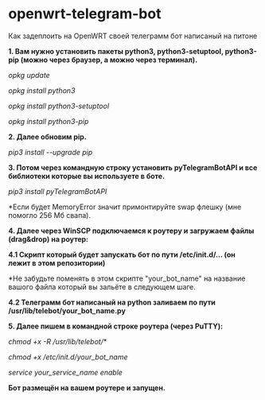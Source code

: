 # openwrt-telegram-bot
Как задеплоить на OpenWRT своей телеграмм бот написаный на питоне

**1. Вам нужно установить пакеты python3, python3-setuptool, python3-pip (можно через браузер, а можно через терминал).**

*opkg update*

*opkg install python3*

*opkg install python3-setuptool*

*opkg install python3-pip*

**2. Далее обновим pip.**

*pip3 install --upgrade pip*

**3. Потом через командную строку установить pyTelegramBotAPI и все библиотеки которые вы используете в боте.**

*pip3 install pyTelegramBotAPI*

*Если будет MemoryError значит примонтируйте swap флешку (мне помогло 256 Мб свапа).

**4. Далее через WinSCP подключаемся к роутеру и загружаем файлы (drag&drop) на роутер:**

**4.1 Скрипт который будет запускать бот по пути /etc/init.d/...  (он лежит в этом репозитории)**

*Не забудьте поменять в этом скрипте "your_bot_name" на название вашого файла который вы зальёте в следующем шаге.

**4.2 Телеграмм бот написаный на python заливаем по пути /usr/lib/telebot/your_bot_name.py**

**5. Далее пишем в командной строке роутера (через PuTTY):**

*chmod +x -R /usr/lib/telebot/**

*chmod +x /etc/init.d/your_bot_name*

*service your_service_name enable*

**Бот размещён на вашем роутере и запущен.**
